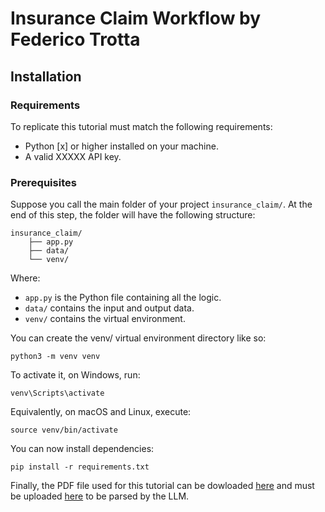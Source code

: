 #  Insurance Claim Workflow by Federico Trotta





## Installation

### Requirements
To replicate this tutorial must match the following requirements:
- Python [x] or higher installed on your machine.
- A valid XXXXX API key.

### Prerequisites
Suppose you call the main folder of your project `insurance_claim/`. At the end of this step, the folder will have the following structure:
```plaintext
insurance_claim/
    ├── app.py
    ├── data/
    └── venv/
```

Where:
- `app.py` is the Python file containing all the logic.
- `data/` contains the input and output data.
- `venv/` contains the virtual environment.

You can create the venv/ virtual environment directory like so:
```plaintext
python3 -m venv venv
```
To activate it, on Windows, run:
```plaintext
venv\Scripts\activate
```

Equivalently, on macOS and Linux, execute:
```plaintext
source venv/bin/activate
```

You can now install dependencies:
```plaintext
pip install -r requirements.txt
```

Finally, the PDF file used for this tutorial can be dowloaded [here](https://nationalgeneral.com/forms_catalog/CAIP400_03012006_CA.pdf) and must be uploaded [here](https://cloud.llamaindex.ai/login) to be parsed by the LLM.